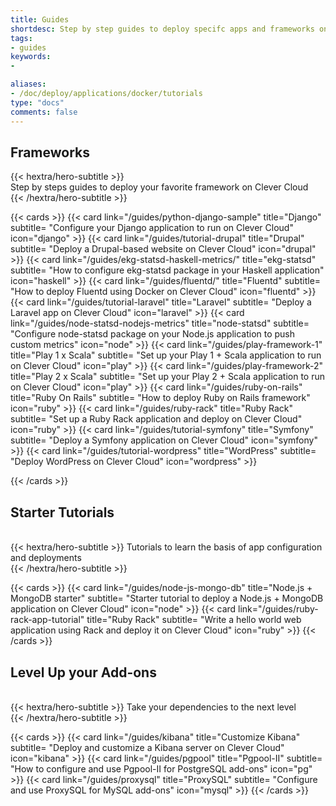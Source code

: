 ```yaml
---
title: Guides
shortdesc: Step by step guides to deploy specifc apps and frameworks on Clever Cloud
tags:
- guides
keywords:
- 

aliases:
- /doc/deploy/applications/docker/tutorials
type: "docs"
comments: false
---
```

## Frameworks

<div class="mb-12">
{{< hextra/hero-subtitle >}}
<br>
  Step by steps guides to deploy your favorite framework on Clever Cloud&nbsp;<br class="sm:block hidden" />
{{< /hextra/hero-subtitle >}}
</div>

{{< cards >}}
  {{< card link="/guides/python-django-sample" title="Django" subtitle= "Configure your Django application to run on Clever Cloud" icon="django" >}}
  {{< card link="/guides/tutorial-drupal" title="Drupal" subtitle= "Deploy a Drupal-based website on Clever Cloud" icon="drupal" >}}
  {{< card link="/guides/ekg-statsd-haskell-metrics/" title="ekg-statsd" subtitle= "How to configure ekg-statsd package in your Haskell application" icon="haskell" >}}
  {{< card link="/guides/fluentd/" title="Fluentd" subtitle= "How to deploy Fluentd using Docker on Clever Cloud" icon="fluentd" >}}
  {{< card link="/guides/tutorial-laravel" title="Laravel" subtitle= "Deploy a Laravel app on Clever Cloud" icon="laravel" >}}
  {{< card link="/guides/node-statsd-nodejs-metrics" title="node-statsd" subtitle= "Configure node-statsd package on your Node.js application to push custom metrics" icon="node" >}}
  {{< card link="/guides/play-framework-1" title="Play 1 x Scala" subtitle= "Set up your Play 1 + Scala application to run on Clever Cloud" icon="play" >}}
  {{< card link="/guides/play-framework-2" title="Play 2 x Scala" subtitle= "Set up your Play 2 + Scala application to run on Clever Cloud" icon="play" >}}
  {{< card link="/guides/ruby-on-rails" title="Ruby On Rails" subtitle= "How to deploy Ruby on Rails framework" icon="ruby" >}}
  {{< card link="/guides/ruby-rack" title="Ruby Rack" subtitle= "Set up a Ruby Rack application and deploy on Clever Cloud" icon="ruby" >}}
  {{< card link="/guides/tutorial-symfony" title="Symfony" subtitle= "Deploy a Symfony application on Clever Cloud" icon="symfony" >}}
  {{< card link="/guides/tutorial-wordpress" title="WordPress" subtitle= "Deploy WordPress on Clever Cloud" icon="wordpress" >}}
  
{{< /cards >}}

## Starter Tutorials

<br>
<div class="mb-12">
{{< hextra/hero-subtitle >}}
  Tutorials to learn the basis of app configuration and deployments&nbsp;<br class="sm:block hidden" />
{{< /hextra/hero-subtitle >}}
</div>

{{< cards >}}
 {{< card link="/guides/node-js-mongo-db" title="Node.js + MongoDB starter" subtitle= "Starter tutorial to deploy a Node.js + MongoDB application on Clever Cloud" icon="node" >}}
 {{< card link="/guides/ruby-rack-app-tutorial" title="Ruby Rack" subtitle= "Write a hello world web application using Rack and deploy it on Clever Cloud" icon="ruby" >}}
{{< /cards >}}

## Level Up your Add-ons

<br>
<div class="mb-12">
{{< hextra/hero-subtitle >}}
  Take your dependencies to the next level&nbsp;<br class="sm:block hidden" />
{{< /hextra/hero-subtitle >}}
</div>

{{< cards >}}
 {{< card link="/guides/kibana" title="Customize Kibana" subtitle= "Deploy and customize a Kibana server on Clever Cloud" icon="kibana" >}}
 {{< card link="/guides/pgpool" title="Pgpool-II" subtitle= "How to configure and use Pgpool-II for PostgreSQL add-ons" icon="pg" >}}
 {{< card link="/guides/proxysql" title="ProxySQL" subtitle= "Configure and use ProxySQL for MySQL add-ons" icon="mysql" >}}
{{< /cards >}}